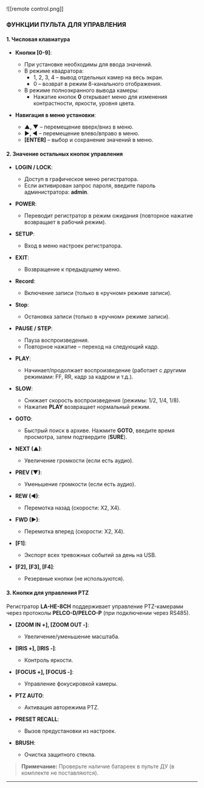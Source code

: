
![[remote control.png]]
### ФУНКЦИИ ПУЛЬТА ДЛЯ УПРАВЛЕНИЯ

#### 1. Числовая клавиатура
- **Кнопки [0-9]**:  
  - При установке необходимы для ввода значений.  
  - В режиме квадратора:  
    - 1, 2, 3, 4 – вывод отдельных камер на весь экран.  
    - 0 – возврат в режим 8-канального отображения.  
  - В режиме полноэкранного вывода камеры:  
    - Нажатие кнопок **0** открывает меню для изменения контрастности, яркости, уровня цвета.  

- **Навигация в меню установки**:  
  - **▲, ▼** – перемещение вверх/вниз в меню.  
  - **►, ◄** – перемещение влево/вправо в меню.  
  - **[ENTER]** – выбор и сохранение значений в меню.  

#### 2. Значение остальных кнопок управления
- **LOGIN / LOCK**:  
  - Доступ в графическое меню регистратора.  
  - Если активирован запрос пароля, введите пароль администратора: **admin**.  

- **POWER**:  
  - Переводит регистратор в режим ожидания (повторное нажатие возвращает в рабочий режим).  

- **SETUP**:  
  - Вход в меню настроек регистратора.  

- **EXIT**:  
  - Возвращение к предыдущему меню.  

- **Record**:  
  - Включение записи (только в «ручном» режиме записи).  

- **Stop**:  
  - Остановка записи (только в «ручном» режиме записи).  

- **PAUSE / STEP**:  
  - Пауза воспроизведения.  
  - Повторное нажатие – переход на следующий кадр.  

- **PLAY**:  
  - Начинает/продолжает воспроизведение (работает с другими режимами: FF, RR, кадр за кадром и т.д.).  

- **SLOW**:  
  - Снижает скорость воспроизведения (режимы: 1/2, 1/4, 1/8).  
  - Нажатие **PLAY** возвращает нормальный режим.  

- **GOTO**:  
  - Быстрый поиск в архиве. Нажмите **GOTO**, введите время просмотра, затем подтвердите (**SURE**).  

- **NEXT (▲)**:  
  - Увеличение громкости (если есть аудио).  

- **PREV (▼)**:  
  - Уменьшение громкости (если есть аудио).  

- **REW (◄)**:  
  - Перемотка назад (скорости: X2, X4).  

- **FWD (►)**:  
  - Перемотка вперед (скорости: X2, X4).  

- **[F1]**:  
  - Экспорт всех тревожных событий за день на USB.  

- **[F2], [F3], [F4]**:  
  - Резервные кнопки (не используются).  

#### 3. Кнопки для управления PTZ
Регистратор **LA-HE-8CH** поддерживает управление PTZ-камерами через протоколы **PELCO-D/PELCO-P** (при подключении через RS485).  

- **[ZOOM IN +], [ZOOM OUT -]**:  
  - Увеличение/уменьшение масштаба.  

- **[IRIS +], [IRIS -]**:  
  - Контроль яркости.  

- **[FOCUS +], [FOCUS -]**:  
  - Управление фокусировкой камеры.  

- **PTZ AUTO**:  
  - Активация авторежима PTZ.  

- **PRESET RECALL**:  
  - Вызов предустановки из настроек.  

- **BRUSH**:  
  - Очистка защитного стекла.  

> **Примечание:** Проверьте наличие батареек в пульте ДУ (в комплекте не поставляются).  

---
